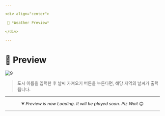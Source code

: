 ```yaml
---

<div align="center">

 💛 *Weather Preview*

</div>

---
```


# 📱 Preview
![9](https://user-images.githubusercontent.com/68846212/186586881-7e147807-547a-40fd-881e-d140606f9dc7.gif)
> 도시 이름을 입력한 후 날씨 가져오기 버튼을 누른다면, 해당 지역의 날씨가 출력됩니다.  

---

<div align="center">

 💗 *Preview is now Loading. It will be played soon. Plz Wait* 🙃

</div>

---
